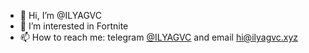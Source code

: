 - 👋 Hi, I’m @ILYAGVC
- 👀 I’m interested in Fortnite
- 📫 How to reach me: 
telegram [@ILYAGVC](https://t.me/ilyagvc) and 
email hi@ilyagvc.xyz

<!---
ILYAGVC/ILYAGVC is a ✨ special ✨ repository because its `README.md` (this file) appears on your GitHub profile.
You can click the Preview link to take a look at your changes.
--->
